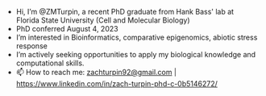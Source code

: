 - Hi, I’m @ZMTurpin, a recent PhD graduate from Hank Bass' lab at Florida State University (Cell and Molecular Biology)
- PhD conferred August 4, 2023
- I’m interested in Bioinformatics, comparative epigenomics, abiotic stress response
- I’m actively seeking opportunities to apply my biological knowledge and computational skills.
- 📫 How to reach me: zachturpin92@gmail.com | https://www.linkedin.com/in/zach-turpin-phd-c-0b5146272/

<!---
ZMTurpin/ZMTurpin is a ✨ special ✨ repository because its `README.md` (this file) appears on your GitHub profile.
You can click the Preview link to take a look at your changes.
--->
